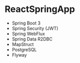 # ReactSpringApp
 - Spring Boot 3
 - Spring Security (JWT)
 - Spring WebFlux
 - Spring Data R2DBC
 - MapStruct
 - PostgreSQL
 - Flyway

